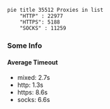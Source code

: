 
```mermaid
pie title 35512 Proxies in list
    "HTTP" : 22977
    "HTTPS": 5188
    "SOCKS" : 11259
```

### Some Info
#### Average Timeout

- mixed: 2.7s
- http: 1.3s
- https: 8.6s
- socks: 6.6s